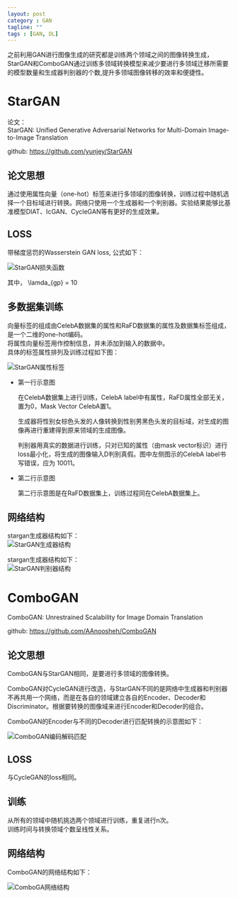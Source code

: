 ```yaml
---
layout: post
category : GAN
tagline: ""
tags : [GAN, DL]
---
```


之前利用GAN进行图像生成的研究都是训练两个领域之间的图像转换生成，StarGAN和ComboGAN通过训练多领域转换模型来减少要进行多领域迁移所需要的模型数量和生成器判别器的个数,提升多领域图像转移的效率和便捷性。

# StarGAN    

论文：    
StarGAN: Unified Generative Adversarial Networks for Multi-Domain Image-to-Image Translation    

github: https://github.com/yunjey/StarGAN   

## 论文思想   

通过使用属性向量（one-hot）标签来进行多领域的图像转换，训练过程中随机选择一个目标域进行转换。网络只使用一个生成器和一个判别器。实验结果能够比基准模型DIAT、IcGAN、CycleGAN等有更好的生成效果。   

## LOSS
带梯度惩罚的Wasserstein GAN loss, 公式如下：    

<img src="/assets/pics/stargan-loss.JPG" alt="StarGAN损失函数"/>

其中， \lamda_{gp} = 10    


## 多数据集训练

向量标签的组成由CelebA数据集的属性和RaFD数据集的属性及数据集标签组成，是一个二维的one-hot编码。   
将属性向量标签用作控制信息，并未添加到输入的数据中。     
具体的标签属性排列及训练过程如下图：   

<img src="/assets/pics/stargan-lv.JPG" alt="StarGAN属性标签"/>

- 第一行示意图    

  在CelebA数据集上进行训练，CelebA label中有属性，RaFD属性全部无关，置为0，Mask Vector CelebA置1。    

  生成器将性别女棕色头发的人像转换到性别男黑色头发的目标域，对生成的图像再进行重建得到原来领域的生成图像。     

  判别器用真实的数据进行训练，只对已知的属性（由mask vector标识）进行loss最小化，将生成的图像输入D判别真假。图中左侧图示的CelebA label书写错误，应为 10011。    

- 第二行示意图    

   第二行示意图是在RaFD数据集上，训练过程同在CelebA数据集上。

## 网络结构 

stargan生成器结构如下：    
  <img src="/assets/pics/stargan-g-network.JPG" alt="StarGAN生成器结构"/>


stargan生成器结构如下：    
 <img src="/assets/pics/stargan-d-network.JPG" alt="StarGAN判别器结构"/>


# ComboGAN   

ComboGAN: Unrestrained Scalability for Image Domain Translation    

github: https://github.com/AAnoosheh/ComboGAN    


## 论文思想   

ComboGAN与StarGAN相同，是要进行多领域的图像转换。    

ComboGAN对CycleGAN进行改造，与StarGAN不同的是网络中生成器和判别器不再共用一个网络，而是在各自的领域建立各自的Encoder、Decoder和Discriminator。根据要转换的图像域来进行Encoder和Decoder的组合。    

ComboGAN的Encoder与不同的Decoder进行匹配转换的示意图如下：

 <img src="/assets/pics/combogan-arch.PNG" alt="ComboGAN编码解码匹配"/>



## LOSS    

与CycleGAN的loss相同。   

## 训练  

从所有的领域中随机挑选两个领域进行训练，重复进行n次。    
训练时间与转换领域个数呈线性关系。    


## 网络结构


ComboGAN的网络结构如下：    

<img src="/assets/pics/ComboGAN-network.JPG" alt="ComboGA网络结构"/>  







